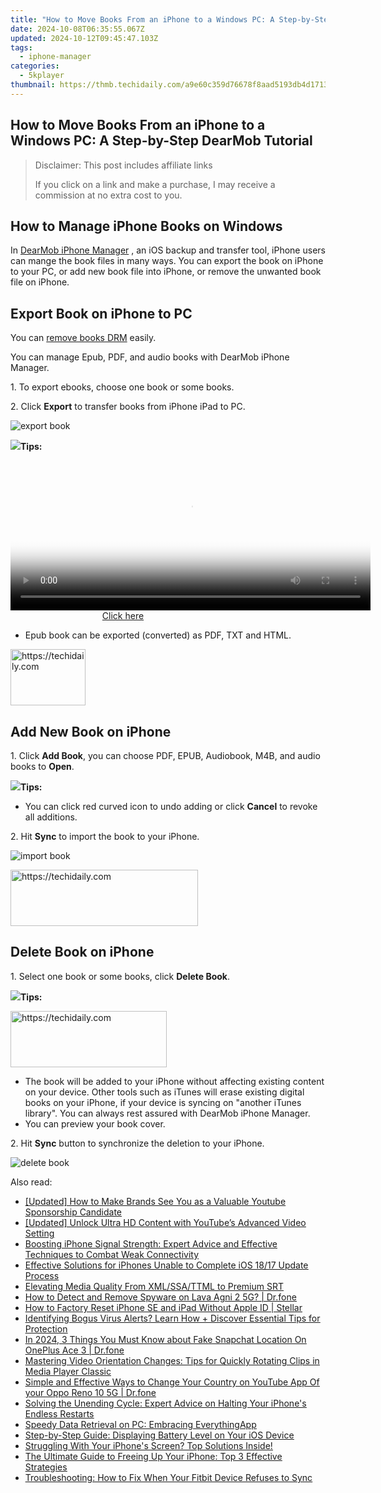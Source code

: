 ```yaml
---
title: "How to Move Books From an iPhone to a Windows PC: A Step-by-Step DearMob Tutorial"
date: 2024-10-08T06:35:55.067Z
updated: 2024-10-12T09:45:47.103Z
tags:
  - iphone-manager
categories:
  - 5kplayer
thumbnail: https://thmb.techidaily.com/a9e60c359d76678f8aad5193db4d1713b6255faff22e113abbe3abedfe2cc94d.jpeg
---
```


## How to Move Books From an iPhone to a Windows PC: A Step-by-Step DearMob Tutorial

>  Disclaimer: This post includes affiliate links
>
>  If you click on a link and make a purchase, I may receive a commission at no extra cost to you.
>

## How to Manage iPhone Books on Windows

In [DearMob iPhone Manager](https://tools.techidaily.com/5kplayer/iphone-manager/) , an iOS backup and transfer tool, iPhone users can mange the book files in many ways. You can export the book on iPhone to your PC, or add new book file into iPhone, or remove the unwanted book file on iPhone.

## Export Book on iPhone to PC

You can [remove books DRM](https://tools.techidaily.com/5kplayer/iphone-manager/) easily.

You can manage Epub, PDF, and audio books with DearMob iPhone Manager.

1\. To export ebooks, choose one book or some books.

2\. Click **Export** to transfer books from iPhone iPad to PC.

![export book](https://www.5kplayer.com/user-guide/../user-guide/images/userguide-how/dearmob-user-guide-export-book.jpg) 

![](https://www.5kplayer.com/user-guide/images/userguide-how/tips-icon.png)**Tips:**

<!-- affiliate ads begin -->
<span id="1982462">
					<video width="576" height="240" style="cursor:pointer"
           poster="//a.impactradius-go.com/display-clicktoplayimage/1982462.png"
           onclick="if(!this.playClicked){this.play();this.setAttribute('controls',true);this.playClicked=true;}">
	   <source src="//a.impactradius-go.com/display-ad/22993-1982462">
	   <img src="//a.impactradius-go.com/display-clicktoplayimage/1982462.png" style="border: none; height: 100%; width: 100%; object-fit: contain">
	</video>
	<div style="width:360px;text-align:center"><a href="javascript:window.open(decodeURIComponent('https%3A%2F%2Fhomestyler.sjv.io%2Fc%2F5597632%2F1982462%2F22993'), '_blank');void(0);">Click here</a></div>
</span>
<img height="0" width="0" src="https://imp.pxf.io/i/5597632/1982462/22993" style="position:absolute;visibility:hidden;" border="0" />
<!-- affiliate ads end -->

* Epub book can be exported (converted) as PDF, TXT and HTML.

<!-- affiliate ads begin -->
<a href="https://bluettieu.pxf.io/c/5597632/2141680/17091" target="_top" id="2141680">
  <img src="//a.impactradius-go.com/display-ad/17091-2141680" border="0" alt="https://techidaily.com" width="120" height="90"/>
</a>
<img height="0" width="0" src="https://bluettieu.pxf.io/i/5597632/2141680/17091" style="position:absolute;visibility:hidden;" border="0" />
<!-- affiliate ads end -->

## Add New Book on iPhone

1\. Click **Add Book**, you can choose PDF, EPUB, Audiobook, M4B, and audio books to **Open**.

![](https://www.5kplayer.com/user-guide/images/userguide-how/tips-icon.png)**Tips:**

* You can click red curved icon to undo adding or click **Cancel** to revoke all additions.

  
2\. Hit **Sync** to import the book to your iPhone.

![import book](https://www.5kplayer.com/user-guide/../user-guide/images/userguide-how/dearmob-user-guide-add-book.jpg) 

<!-- affiliate ads begin -->
<a href="https://aligracehair.sjv.io/c/5597632/1868586/19272" target="_top" id="1868586">
  <img src="//a.impactradius-go.com/display-ad/19272-1868586" border="0" alt="https://techidaily.com" width="300" height="90"/>
</a>
<img height="0" width="0" src="https://aligracehair.sjv.io/i/5597632/1868586/19272" style="position:absolute;visibility:hidden;" border="0" />
<!-- affiliate ads end -->

## Delete Book on iPhone

1\. Select one book or some books, click **Delete Book**.

![](https://www.5kplayer.com/user-guide/images/userguide-how/tips-icon.png)**Tips:**

<!-- affiliate ads begin -->
<a href="https://bluettius.sjv.io/c/5597632/2139116/17108" target="_top" id="2139116">
  <img src="//a.impactradius-go.com/display-ad/17108-2139116" border="0" alt="https://techidaily.com" width="250" height="90"/>
</a>
<img height="0" width="0" src="https://bluettius.sjv.io/i/5597632/2139116/17108" style="position:absolute;visibility:hidden;" border="0" />
<!-- affiliate ads end -->

* The book will be added to your iPhone without affecting existing content on your device. Other tools such as iTunes will erase existing digital books on your iPhone, if your device is syncing on "another iTunes library". You can always rest assured with DearMob iPhone Manager.
* You can preview your book cover.

  
2\. Hit **Sync** button to synchronize the deletion to your iPhone.

![delete book](https://www.5kplayer.com/user-guide/../user-guide/images/userguide-how/dearmob-user-guide-delete-book.jpg)

<ins class="adsbygoogle"
     style="display:block"
     data-ad-format="autorelaxed"
     data-ad-client="ca-pub-7571918770474297"
     data-ad-slot="1223367746"></ins>

<ins class="adsbygoogle"
     style="display:block"
     data-ad-client="ca-pub-7571918770474297"
     data-ad-slot="8358498916"
     data-ad-format="auto"
     data-full-width-responsive="true"></ins>

<span class="atpl-alsoreadstyle">Also read:</span>
<div><ul>
<li><a href="https://some-techniques.techidaily.com/updated-how-to-make-brands-see-you-as-a-valuable-youtube-sponsorship-candidate/"><u>[Updated] How to Make Brands See You as a Valuable Youtube Sponsorship Candidate</u></a></li>
<li><a href="https://facebook-record-videos.techidaily.com/updated-unlock-ultra-hd-content-with-youtubes-advanced-video-setting/"><u>[Updated] Unlock Ultra HD Content with YouTube’s Advanced Video Setting</u></a></li>
<li><a href="https://os-tips.techidaily.com/boosting-iphone-signal-strength-expert-advice-and-effective-techniques-to-combat-weak-connectivity/"><u>Boosting iPhone Signal Strength: Expert Advice and Effective Techniques to Combat Weak Connectivity</u></a></li>
<li><a href="https://os-tips.techidaily.com/effective-solutions-for-iphones-unable-to-complete-ios-1817-update-process/"><u>Effective Solutions for iPhones Unable to Complete iOS 18/17 Update Process</u></a></li>
<li><a href="https://article-helps.techidaily.com/elevating-media-quality-from-xmlssattml-to-premium-srt/"><u>Elevating Media Quality From XML/SSA/TTML to Premium SRT</u></a></li>
<li><a href="https://android-location-track.techidaily.com/how-to-detect-and-remove-spyware-on-lava-agni-2-5g-drfone-by-drfone-virtual-android/"><u>How to Detect and Remove Spyware on Lava Agni 2 5G? | Dr.fone</u></a></li>
<li><a href="https://blog-min.techidaily.com/how-to-factory-reset-iphone-se-and-ipad-without-apple-id-stellar-by-stellar-data-recovery-ios-iphone-data-recovery/"><u>How to Factory Reset iPhone SE and iPad Without Apple ID | Stellar</u></a></li>
<li><a href="https://os-tips.techidaily.com/1723620249023-identifying-bogus-virus-alerts-learn-how-plus-discover-essential-tips-for-protection/"><u>Identifying Bogus Virus Alerts? Learn How + Discover Essential Tips for Protection</u></a></li>
<li><a href="https://location-social.techidaily.com/in-2024-3-things-you-must-know-about-fake-snapchat-location-on-oneplus-ace-3-drfone-by-drfone-virtual-android/"><u>In 2024, 3 Things You Must Know about Fake Snapchat Location On OnePlus Ace 3 | Dr.fone</u></a></li>
<li><a href="https://win-howtos.techidaily.com/mastering-video-orientation-changes-tips-for-quickly-rotating-clips-in-media-player-classic/"><u>Mastering Video Orientation Changes: Tips for Quickly Rotating Clips in Media Player Classic</u></a></li>
<li><a href="https://location-social.techidaily.com/simple-and-effective-ways-to-change-your-country-on-youtube-app-of-your-oppo-reno-10-5g-drfone-by-drfone-virtual-android/"><u>Simple and Effective Ways to Change Your Country on YouTube App Of your Oppo Reno 10 5G | Dr.fone</u></a></li>
<li><a href="https://os-tips.techidaily.com/solving-the-unending-cycle-expert-advice-on-halting-your-iphones-endless-restarts/"><u>Solving the Unending Cycle: Expert Advice on Halting Your iPhone's Endless Restarts</u></a></li>
<li><a href="https://windows11.techidaily.com/speedy-data-retrieval-on-pc-embracing-everythingapp/"><u>Speedy Data Retrieval on PC: Embracing EverythingApp</u></a></li>
<li><a href="https://os-tips.techidaily.com/step-by-step-guide-displaying-battery-level-on-your-ios-device/"><u>Step-by-Step Guide: Displaying Battery Level on Your iOS Device</u></a></li>
<li><a href="https://os-tips.techidaily.com/1723620256256-struggling-with-your-iphones-screen-top-solutions-inside/"><u>Struggling With Your iPhone's Screen? Top Solutions Inside!</u></a></li>
<li><a href="https://os-tips.techidaily.com/the-ultimate-guide-to-freeing-up-your-iphone-top-3-effective-strategies/"><u>The Ultimate Guide to Freeing Up Your iPhone: Top 3 Effective Strategies</u></a></li>
<li><a href="https://os-tips.techidaily.com/troubleshooting-how-to-fix-when-your-fitbit-device-refuses-to-sync/"><u>Troubleshooting: How to Fix When Your Fitbit Device Refuses to Sync</u></a></li>
</ul></div>

